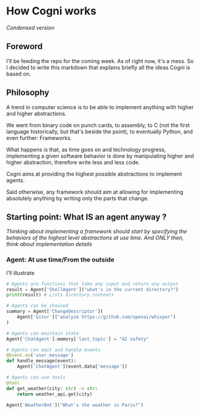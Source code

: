 # How Cogni works
*Condensed version*

## Foreword

I'll be feeding the repo for the coming week. As of right now, it's a mess. So I decided to write this markdown that explains briefly all the ideas Cogni is based on.

## Philosophy

A trend in computer science is to be able to implement anything with higher and higher abstractions.

We went from binary code on punch cards, to assembly, to C (not the first language historically, but that's beside the point), to eventually Python, and even further: Frameworks.

What happens is that, as time goes on and technology progress, implementing a given software behavior is done by manipulating higher and higher abstraction, therefore write less and less code.

Cogni aims at providing the highest possible abstractions to implement agents.

Said otherwise, any framework should aim at allowing for implementing absolutely anything by writing only the parts that change.

## Starting point: What IS an agent anyway ?

*Thinking about implementing a framework should start by specifying the behaviors of the highest level abstractions at use time. And ONLY then, think about implementation details*


### Agent: At use time/From the outside

I'll illustrate

```python
# Agents are functions that take any input and return any output
result = Agent['ShellAgent']("what's in the current directory?")
print(result) # Lists directory contents

# Agents can be chained
summary = Agent['ChangeDescriptor'](
    Agent['Gitor']("analyze https://github.com/openai/whisper")
)

# Agents can maintain state
Agent['ChatAgent'].memory['last_topic'] = "AI safety"

# Agents can emit and handle events
@Event.on('user_message') 
def handle_message(event):
    Agent['ChatAgent'](event.data['message'])

# Agents can use tools
@tool
def get_weather(city: str) -> str:
    return weather_api.get(city)

Agent['WeatherBot']("What's the weather in Paris?")
```

